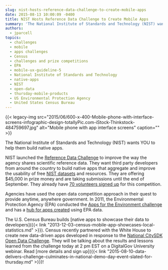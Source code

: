 ```yaml
---
slug: nist-hosts-reference-data-challenge-to-create-mobile-apps
date: 2015-08-13 10:00:09 -0400
title: NIST Hosts Reference Data Challenge to Create Mobile Apps
summary: 'The National Institute of Standards and Technology (NIST) wants YOU to help them build native apps. NIST launched the Reference Data Challenge to improve the way the agency shares scientific reference data. They want third party developers from around the country to build native apps that aggregate and improve the usability of free NIST datasets and resources.'
authors:
  - jparcell
topics:
  - challenges
  - mobile
  - apps challenges
  - Census
  - challenges and prize competitions
  - EPA
  - mobile-ux-guideline-5
  - National Institute of Standards and Technology
  - native-apps
  - NIST
  - open-data
  - thursday-mobile-products
  - US Environmental Protection Agency
  - United States Census Bureau
---
```


{{< legacy-img src="2015/06/600-x-400-Mobile-phone-with-interface-screens-infographic-design-totallyPic.com-iStock-Thinkstock-484759697.jpg" alt="Mobile phone with app interface screens" caption="" >}} 

The National Institute of Standards and Technology (NIST) wants YOU to help them build native apps.

NIST launched the [Reference Data Challenge](http://nistdata.devpost.com/) to improve the way the agency shares scientific reference data. They want third party developers from around the country to build native apps that aggregate and improve the usability of free [NIST datasets](http://nistdata.devpost.com/details/data) and resources. They are offering $45,000 in prize money and are taking submissions until the end of September. They already have [70 volunteers signed up](http://nistdata.devpost.com/participants) for this competition.

Agencies have used the open data competition approach in their quest to provide anytime, anywhere government. In 2011, the Environmental Protection Agency (EPA) conducted the [Apps for the Environment challenge](http://www.epa.gov/greenapps/challenge.html) and has a [hub for apps created](http://developer.epa.gov/category/apps/) using EPA data.

The U.S. Census Bureau builds [native apps to showcase their data to developers]({{< link "2013-12-03-census-mobile-app-showcases-local-statistics.md" >}}). <span class="il">Census</span> recently partnered with the White House to create new data-driven apps developed in response to the <a href="https://www.challenge.gov/challenge/city-software-development-kit-sdk-data-solutions-challenge/" target="_blank">National CitySDK Open Data Challenge</a>. They will be talking about the results and lessons learned from the challenge today at 2 pm EST on a DigitalGov University webinar. Read [more details and sign up]({{< link "2015-08-10-data-delivers-challenge-culminates-in-national-demo-day-event-slated-for-thursday.md" >}})!

<div>
</div>